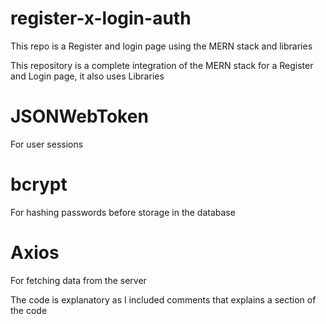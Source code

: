 # register-x-login-auth
This repo is a Register and login page using the MERN stack and libraries

This repository is a complete integration of the MERN stack for a Register and Login page, it also uses Libraries


# JSONWebToken
For user sessions


# bcrypt
For hashing passwords before storage in the database


# Axios
For fetching data from the server


The code is explanatory as I included comments that explains a section of the code 
